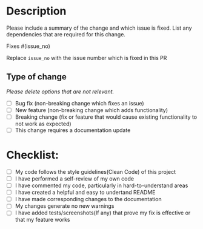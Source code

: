 # Description

Please include a summary of the change and which issue is fixed. List any dependencies that are required for this change.

Fixes #(issue_no)

Replace `issue_no` with the issue number which is fixed in this PR

## Type of change

*Please delete options that are not relevant.*

- [ ] Bug fix (non-breaking change which fixes an issue)
- [ ] New feature (non-breaking change which adds functionality)
- [ ] Breaking change (fix or feature that would cause existing functionality to not work as expected)
- [ ] This change requires a documentation update

# Checklist:

- [ ] My code follows the style guidelines(Clean Code) of this project
- [ ] I have performed a self-review of my own code
- [ ] I have commented my code, particularly in hard-to-understand areas
- [ ] I have created a helpful and easy to undertand README
- [ ] I have made corresponding changes to the documentation
- [ ] My changes generate no new warnings
- [ ] I have added tests/screenshots(If any) that prove my fix is effective or that my feature works